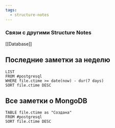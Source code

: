 ```yaml
---
tags:
  - structure-notes
---
```

### Связи с другими Structure Notes

[[Database]]

## Последние заметки за неделю

```dataview
LIST
FROM #postgresql   
WHERE file.ctime >= date(now) - dur(7 days)
SORT file.ctime DESC
```

## Все заметки о MongoDB

```dataview
TABLE file.ctime as "Создана"
FROM #postgresql  
SORT file.ctime DESC
```

